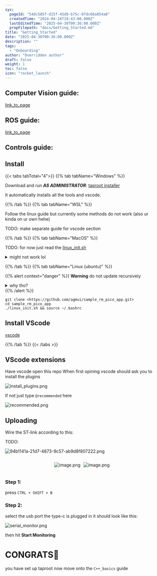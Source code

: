 ```yaml
---
sys:
  pageId: "54dc585f-d15f-45d0-b75c-8fdc66a854a8"
  createdTime: "2024-04-16T19:43:00.000Z"
  lastEditedTime: "2025-04-30T00:36:00.000Z"
  propFilepath: "docs/Getting_Started.md"
title: "Getting_Started"
date: "2025-04-30T00:36:00.000Z"
description: ""
tags:
  - "Onboarding"
author: "Overridden author"
draft: false
weight: 1
toc: false
icon: "rocket_launch"
---
```


## Computer Vision guide:

[link_to_page](86d45bc0-388b-4d26-8848-44f255f73d0e)

## ROS guide:

[link_to_page](3c76c1de-ec8f-46d6-8b0a-294005edc2d5)

## Controls guide:

## Install

{{< tabs tabTotal="4">}}
{{% tab tabName="Windows" %}}

Download and run _**AS ADMINISTRATOR**_: [taproot installer](https://github.com/Thornbots/TeachingFreshies/releases/tag/1.0)

It automatically installs all the tools and vscode.

{{% /tab %}}
{{% tab tabName="WSL" %}}

Follow the linux guide but currently some methods do not work (also ur kinda on ur own hehe)

TODO: make separate guide for vscode section

{{% /tab %}}
{{% tab tabName="MacOS" %}}

TODO: for now just read the [linux_init.sh](https://github.com/agmui/sample_rm_pico_app/blob/main/linux_init.sh)

<details>
<summary>might not work lol</summary>

`brew install libusb pkg-config`

Next install: [vscode](https://code.visualstudio.com/Download)

</details>

{{% /tab %}}
{{% tab tabName="Linux (ubuntu)" %}}

{{% alert context="danger" %}}
**Warning** do not update recursively
<details>
<summary>why tho?</summary>
There are some submodules that may go on for a while (like tinyusb) and I highly
recommend you don't need to get them.
If you want to see what submodules I update just look in `linux_init.sh`
</details>
{{% /alert %}}

```shell
git clone <https://github.com/agmui/sample_rm_pico_app.git>
cd sample_rm_pico_app
./linux_init.sh && source ~/.bashrc
```

## Install VScode

[vscode](https://code.visualstudio.com/Download)

{{% /tab %}}
{{< /tabs >}}

## VScode extensions

Have vscode open this repo
When first opining vscode should ask you to install the plugins

![install_plugins.png](https://prod-files-secure.s3.us-west-2.amazonaws.com/d518164a-d88e-44d1-a4ee-3adb3bd8bce0/89bd30f0-1825-4e77-867b-0a41ce370880/install_plugins.png?X-Amz-Algorithm=AWS4-HMAC-SHA256&X-Amz-Content-Sha256=UNSIGNED-PAYLOAD&X-Amz-Credential=ASIAZI2LB466VJTKLAZN%2F20250605%2Fus-west-2%2Fs3%2Faws4_request&X-Amz-Date=20250605T041714Z&X-Amz-Expires=3600&X-Amz-Security-Token=IQoJb3JpZ2luX2VjEGQaCXVzLXdlc3QtMiJHMEUCIQCzX%2BYkVWWs8KaLI9%2BRejMB8DeU5GidqtpuaWQcuikNwgIgGw19ORcxsC02YdTCqNqCTaOCYz4OEtdgp9XJaaRsEUQq%2FwMIPRAAGgw2Mzc0MjMxODM4MDUiDDnPYj1iGAYt2q%2BARCrcAzV%2BmQ1gbkrvEYvSQ2OpiBThoXJOUe9j1uUqLg40%2FhFpY6xG0NfYYZ0fUMlP6%2FmV6kWyTa4Aaz1fB4fbQlPc0mPf5NqnQOKlQobTJvmDVYveqU4CA%2BLXBe84WFQybQQl7gjQT%2F4%2B4PyIxpDrK8OucI4Vp9QKQ%2F1B7ibzCk47q%2B8Tvpfjf73kw4hPbemNCHuNLFXTIDGmlOr7Nsodm14YPFRDxTZ8ezFQXUANYV49zTtqp3nJJyFOjPp7iJBW8EJekiZ0ulWComYRsj8MpopQHxgdNoqv9Ade49XthcbYyWyI%2B%2FswYZqArowt3gWP6jka%2FIvAAEeef2xuN4UUpMiOy6CH9ByAfwnyPbQGuqMBixECj5KWfjHprSS23AR8BAJvD2jSgL4mDhta%2BPRpVAT2%2FSR6n6cpcINzc3Eud43SeZPlMbxAD6n0Om3pcrI5LUTAAkjqhnGP3lCXppyqxw4GDrz38buItLYlQbY9YRtv2T%2BRt22jZUOw5z%2Fo4%2B%2F0Cv59CMLmV6GCFZRZ3j4NZFSMrl5vLQu3nbPdXOAl2NE%2B0fYijzzIBQ5LYFKHuSXhgTtkK7pQvpeI%2BtC5O%2F0EYSA%2F8IkQkXHv4A0hGeF0O6CCrDg0RDLYU84KP6xa5uAiMIGnhMIGOqUBt8HrRXdqO6H5heeKf3SPKidbHIUZAqayc9NBcS9LW6lPDOm3XzoMXpMyV3E6wps8BHfWvOpFYp0ayhIeM0rciD5jovtlhjbR6F9ZvNVaFAtmzbgEIg48XT0qvIROGut72L53QqYDeO7kiJTPPb6np0Tkce9VT2rUoMPMtitB24lJo0DF685HPTl9fruqvsJvm0W3zmlC0E91G7LKyGMrPHdsVHWk&X-Amz-Signature=88ed582d8a89df0fbab1c447293c88e1b9cdfa0a53d42173723cd51f2afa1fb5&X-Amz-SignedHeaders=host&x-id=GetObject)

If not just type `@recommended` here  

![recommended.png](https://prod-files-secure.s3.us-west-2.amazonaws.com/d518164a-d88e-44d1-a4ee-3adb3bd8bce0/61e661e9-5d85-4dfc-be0d-8d2097a5e793/recommended.png?X-Amz-Algorithm=AWS4-HMAC-SHA256&X-Amz-Content-Sha256=UNSIGNED-PAYLOAD&X-Amz-Credential=ASIAZI2LB466VJTKLAZN%2F20250605%2Fus-west-2%2Fs3%2Faws4_request&X-Amz-Date=20250605T041714Z&X-Amz-Expires=3600&X-Amz-Security-Token=IQoJb3JpZ2luX2VjEGQaCXVzLXdlc3QtMiJHMEUCIQCzX%2BYkVWWs8KaLI9%2BRejMB8DeU5GidqtpuaWQcuikNwgIgGw19ORcxsC02YdTCqNqCTaOCYz4OEtdgp9XJaaRsEUQq%2FwMIPRAAGgw2Mzc0MjMxODM4MDUiDDnPYj1iGAYt2q%2BARCrcAzV%2BmQ1gbkrvEYvSQ2OpiBThoXJOUe9j1uUqLg40%2FhFpY6xG0NfYYZ0fUMlP6%2FmV6kWyTa4Aaz1fB4fbQlPc0mPf5NqnQOKlQobTJvmDVYveqU4CA%2BLXBe84WFQybQQl7gjQT%2F4%2B4PyIxpDrK8OucI4Vp9QKQ%2F1B7ibzCk47q%2B8Tvpfjf73kw4hPbemNCHuNLFXTIDGmlOr7Nsodm14YPFRDxTZ8ezFQXUANYV49zTtqp3nJJyFOjPp7iJBW8EJekiZ0ulWComYRsj8MpopQHxgdNoqv9Ade49XthcbYyWyI%2B%2FswYZqArowt3gWP6jka%2FIvAAEeef2xuN4UUpMiOy6CH9ByAfwnyPbQGuqMBixECj5KWfjHprSS23AR8BAJvD2jSgL4mDhta%2BPRpVAT2%2FSR6n6cpcINzc3Eud43SeZPlMbxAD6n0Om3pcrI5LUTAAkjqhnGP3lCXppyqxw4GDrz38buItLYlQbY9YRtv2T%2BRt22jZUOw5z%2Fo4%2B%2F0Cv59CMLmV6GCFZRZ3j4NZFSMrl5vLQu3nbPdXOAl2NE%2B0fYijzzIBQ5LYFKHuSXhgTtkK7pQvpeI%2BtC5O%2F0EYSA%2F8IkQkXHv4A0hGeF0O6CCrDg0RDLYU84KP6xa5uAiMIGnhMIGOqUBt8HrRXdqO6H5heeKf3SPKidbHIUZAqayc9NBcS9LW6lPDOm3XzoMXpMyV3E6wps8BHfWvOpFYp0ayhIeM0rciD5jovtlhjbR6F9ZvNVaFAtmzbgEIg48XT0qvIROGut72L53QqYDeO7kiJTPPb6np0Tkce9VT2rUoMPMtitB24lJo0DF685HPTl9fruqvsJvm0W3zmlC0E91G7LKyGMrPHdsVHWk&X-Amz-Signature=0d41780467cd59ac05ef30861418a249023020fe2e566353a2113cb769da86a6&X-Amz-SignedHeaders=host&x-id=GetObject)

## Uploading

Wire the ST-link according to this:

TODO:

![94b1141a-21d7-4873-9c57-ab9d8f807222.png](https://prod-files-secure.s3.us-west-2.amazonaws.com/d518164a-d88e-44d1-a4ee-3adb3bd8bce0/e5fad17d-ab82-4300-9f4c-505ab4b1202c/94b1141a-21d7-4873-9c57-ab9d8f807222.png?X-Amz-Algorithm=AWS4-HMAC-SHA256&X-Amz-Content-Sha256=UNSIGNED-PAYLOAD&X-Amz-Credential=ASIAZI2LB466VJTKLAZN%2F20250605%2Fus-west-2%2Fs3%2Faws4_request&X-Amz-Date=20250605T041714Z&X-Amz-Expires=3600&X-Amz-Security-Token=IQoJb3JpZ2luX2VjEGQaCXVzLXdlc3QtMiJHMEUCIQCzX%2BYkVWWs8KaLI9%2BRejMB8DeU5GidqtpuaWQcuikNwgIgGw19ORcxsC02YdTCqNqCTaOCYz4OEtdgp9XJaaRsEUQq%2FwMIPRAAGgw2Mzc0MjMxODM4MDUiDDnPYj1iGAYt2q%2BARCrcAzV%2BmQ1gbkrvEYvSQ2OpiBThoXJOUe9j1uUqLg40%2FhFpY6xG0NfYYZ0fUMlP6%2FmV6kWyTa4Aaz1fB4fbQlPc0mPf5NqnQOKlQobTJvmDVYveqU4CA%2BLXBe84WFQybQQl7gjQT%2F4%2B4PyIxpDrK8OucI4Vp9QKQ%2F1B7ibzCk47q%2B8Tvpfjf73kw4hPbemNCHuNLFXTIDGmlOr7Nsodm14YPFRDxTZ8ezFQXUANYV49zTtqp3nJJyFOjPp7iJBW8EJekiZ0ulWComYRsj8MpopQHxgdNoqv9Ade49XthcbYyWyI%2B%2FswYZqArowt3gWP6jka%2FIvAAEeef2xuN4UUpMiOy6CH9ByAfwnyPbQGuqMBixECj5KWfjHprSS23AR8BAJvD2jSgL4mDhta%2BPRpVAT2%2FSR6n6cpcINzc3Eud43SeZPlMbxAD6n0Om3pcrI5LUTAAkjqhnGP3lCXppyqxw4GDrz38buItLYlQbY9YRtv2T%2BRt22jZUOw5z%2Fo4%2B%2F0Cv59CMLmV6GCFZRZ3j4NZFSMrl5vLQu3nbPdXOAl2NE%2B0fYijzzIBQ5LYFKHuSXhgTtkK7pQvpeI%2BtC5O%2F0EYSA%2F8IkQkXHv4A0hGeF0O6CCrDg0RDLYU84KP6xa5uAiMIGnhMIGOqUBt8HrRXdqO6H5heeKf3SPKidbHIUZAqayc9NBcS9LW6lPDOm3XzoMXpMyV3E6wps8BHfWvOpFYp0ayhIeM0rciD5jovtlhjbR6F9ZvNVaFAtmzbgEIg48XT0qvIROGut72L53QqYDeO7kiJTPPb6np0Tkce9VT2rUoMPMtitB24lJo0DF685HPTl9fruqvsJvm0W3zmlC0E91G7LKyGMrPHdsVHWk&X-Amz-Signature=190d3c9ca8521633ded09b8cc699275b84b3e555884a91a62f4ec27a135e2f00&X-Amz-SignedHeaders=host&x-id=GetObject)

<div style="display: flex;flex-direction: row; column-gap:10px; max-width: 630px;justify-content: center;">
<div>

![image.png](https://prod-files-secure.s3.us-west-2.amazonaws.com/d518164a-d88e-44d1-a4ee-3adb3bd8bce0/210ecb78-1116-4d7b-b9b7-2292f66fa2c2/image.png?X-Amz-Algorithm=AWS4-HMAC-SHA256&X-Amz-Content-Sha256=UNSIGNED-PAYLOAD&X-Amz-Credential=ASIAZI2LB466W62XVPCI%2F20250605%2Fus-west-2%2Fs3%2Faws4_request&X-Amz-Date=20250605T041718Z&X-Amz-Expires=3600&X-Amz-Security-Token=IQoJb3JpZ2luX2VjEGQaCXVzLXdlc3QtMiJIMEYCIQCQB07efe%2BeKCgE9dwK4h0pDkG0JM7MI%2FfokaEii9y9RgIhAMnmVlmiDoBvfILGGn%2B6NpGdK%2FUwF107Up0%2FTfkoQwLCKv8DCD0QABoMNjM3NDIzMTgzODA1Igy53pm%2Feavj1u%2B67Yoq3AN%2FdwKEwzIWPjGR0dMrKrQQ0CyvyvGoId4U90olo6ez074toiWC1rjFBUJfMTfBYWGcQLAeb6lleYr%2FNHCqLbFRuAQ8fRQZturFaYkOVXPieZtrXd%2Bl1M7ZiO6mp0nvNM9PzqS6j19Ueqj29eh8Qa2FSqAbBbH7xjhZ2gGKodZcOucwOuUvxt6LcDrIWOalDDMXxCZA%2BPrX3KUgdZbZDEF80K7i216MTftYvgYHkOVnCb3YwbAbNN%2B54u7mwarsHQf7XsCTqMjtSgdK0ZqkRFwiAnWIHi4R4%2FY89d7IO6alIWhyrsaiyrLKGoBT3gOfCEELSBLX4miXPmyjwt6qIAVET2A3n94%2FtdRU%2BVnyfIx1xeCzjVq1BodaZ5FlKbBsvP8%2Bn0V2uoxJOdsfnDmJKYwL5bIyfyslvTxcitl4zh5hHW%2Fkh9ES1Desih9iKkyp5J1dTrlu3i2hrwC8JKqjK2vNaB%2B1AOWpsekAglNf5RGwtOr6IZ0lBQiIB8f2W3XGChUZxk64BAHwEUMt4uyGs6m7%2BNBNfq4rBmxUxuqR55PutwoMAiE1Yqk8bhwwkdy%2B4giwJXY8fe%2FvBDwCUUxEyFlrNu%2BuyVrD%2BQLh%2Fs9M%2FffIhZObb6jZiiqkjuMNKTDjpoTCBjqkAasii%2FibL2D2fC1CHv77ttUbsv60buF5ZpnOAg9SksEhkSUoq11ZMjisVYazhlO3Q2rCAqoVihAURhGUEl5VUXBAIxtO7l%2Bnx4bni6Az0e31lK3kpZkv56TpSEKOxXSuqleQqG4US%2FiVCf9mZ7sRcsaOkmdkTXbHqQzTaKf1aIFTh5QBq%2FMCUzanp503rXCUGD2m%2FHCBbdQAiaPEJ7QBezQ0TnLo&X-Amz-Signature=8e33b98c5cb1fef62dc9c32675b02a1a52dfe8363656843cca14dcc00201b29e&X-Amz-SignedHeaders=host&x-id=GetObject)

</div>
<div>

![image.png](https://prod-files-secure.s3.us-west-2.amazonaws.com/d518164a-d88e-44d1-a4ee-3adb3bd8bce0/33a0fd0f-8ca6-4a86-8e09-26e95ded1fff/image.png?X-Amz-Algorithm=AWS4-HMAC-SHA256&X-Amz-Content-Sha256=UNSIGNED-PAYLOAD&X-Amz-Credential=ASIAZI2LB466U2CBPV5X%2F20250605%2Fus-west-2%2Fs3%2Faws4_request&X-Amz-Date=20250605T041718Z&X-Amz-Expires=3600&X-Amz-Security-Token=IQoJb3JpZ2luX2VjEGQaCXVzLXdlc3QtMiJGMEQCIDJg5dTEYdWb4tT1G6UDfrOe4KNzv6bFp4JFlKlNkpDOAiBjIEbkWF%2FJcv3whe2EFGWg4un%2FARgV7Ht5EBOl1LdKUCr%2FAwg9EAAaDDYzNzQyMzE4MzgwNSIM31doFDxM1dPiOaLZKtwDwh2MdbdoEYK4gGyezq1nPyjPwQcU%2Fv0GDBvw72D%2B2Daj%2F9pTW42kazMBIGNXYX1smLh3mlG03jvkPMMmmBsHGSadZ3jItj%2FjloNtt5JC1EU5AtvxG2dCkGfoh7F5trr%2FG8jxBilyFVVmuHG8q18rDxx0SPeOYywkHdoXm3xfP7Rdr3%2FzOkbMyMEurqOVdrb4Qjct7PZstRlsNGbdjJ%2FzByD3KGzUOecG63ThCCaAwKUg84alK5kQYGbOEFV7mpykRA6DbXvXqaeN09a8C3stF3FqrL9GeOMhEYvD6PXhpj3tTVvHQBi9PrVoMXbmBiyJ8b0nVH1KruWfad0qN99iCtl9eQmzMteqhNmclVei4PE%2BrYDzkTUh36ui7Z31JzYoMsXtoZ3h1K5NXr5hkhbc89aQ7et2EnhmJLbziByqaKmScSPfx36WKfWXVxn3CHQFnTfj1yYoLzd4fBQYnCzNvwpLStTQZ1DmMdRXtktuSoomSKuvUNOylJcTVGRndun1RjeMWyvCBbZAtJyLJYX4IzniKUWy2yFzHB3SCLEDTrycrJ2ebrMN0%2BGq11w8UD932X9tBABIOEgnsuTATuUp3Je6biy6rKnjtO%2BFmHRd3R0ZfOXOFpy516ZlVvAwgqeEwgY6pgHt8fuaTYQxxHXg5rCQTlk8gnJCD0XyR7xn3HtyHxatPhnWR%2Ft0updsnQIuGIWib3sJMhgvSTCQEJvdnQhY9KZRr1VWxiRu8IIuzKZXwlfxy%2FoRUP9lV3pl2xD%2F8tko0Sskf5Wx%2FQ9%2ByCptTNcTgzTVyjiwrdxZ%2B3PFTWmoitZkP4DDLPT3zkhShL1gsa%2BzkQPmcGPZp0IyfxNL%2BGGMB2f%2BWUEFlNFb&X-Amz-Signature=152ad077394e34af9ecabcbeed8b65a5b1a87aec1254c716a828a42b45f09ab4&X-Amz-SignedHeaders=host&x-id=GetObject)

</div>
</div>

### Step 1:

press `CTRL + SHIFT + B`

### Step 2:

select the usb port the type-c is plugged in it should look like this:

![serial_monitor.png](https://prod-files-secure.s3.us-west-2.amazonaws.com/d518164a-d88e-44d1-a4ee-3adb3bd8bce0/f03f4774-05d4-4393-b6a0-d5efb6d315ab/serial_monitor.png?X-Amz-Algorithm=AWS4-HMAC-SHA256&X-Amz-Content-Sha256=UNSIGNED-PAYLOAD&X-Amz-Credential=ASIAZI2LB466VJTKLAZN%2F20250605%2Fus-west-2%2Fs3%2Faws4_request&X-Amz-Date=20250605T041714Z&X-Amz-Expires=3600&X-Amz-Security-Token=IQoJb3JpZ2luX2VjEGQaCXVzLXdlc3QtMiJHMEUCIQCzX%2BYkVWWs8KaLI9%2BRejMB8DeU5GidqtpuaWQcuikNwgIgGw19ORcxsC02YdTCqNqCTaOCYz4OEtdgp9XJaaRsEUQq%2FwMIPRAAGgw2Mzc0MjMxODM4MDUiDDnPYj1iGAYt2q%2BARCrcAzV%2BmQ1gbkrvEYvSQ2OpiBThoXJOUe9j1uUqLg40%2FhFpY6xG0NfYYZ0fUMlP6%2FmV6kWyTa4Aaz1fB4fbQlPc0mPf5NqnQOKlQobTJvmDVYveqU4CA%2BLXBe84WFQybQQl7gjQT%2F4%2B4PyIxpDrK8OucI4Vp9QKQ%2F1B7ibzCk47q%2B8Tvpfjf73kw4hPbemNCHuNLFXTIDGmlOr7Nsodm14YPFRDxTZ8ezFQXUANYV49zTtqp3nJJyFOjPp7iJBW8EJekiZ0ulWComYRsj8MpopQHxgdNoqv9Ade49XthcbYyWyI%2B%2FswYZqArowt3gWP6jka%2FIvAAEeef2xuN4UUpMiOy6CH9ByAfwnyPbQGuqMBixECj5KWfjHprSS23AR8BAJvD2jSgL4mDhta%2BPRpVAT2%2FSR6n6cpcINzc3Eud43SeZPlMbxAD6n0Om3pcrI5LUTAAkjqhnGP3lCXppyqxw4GDrz38buItLYlQbY9YRtv2T%2BRt22jZUOw5z%2Fo4%2B%2F0Cv59CMLmV6GCFZRZ3j4NZFSMrl5vLQu3nbPdXOAl2NE%2B0fYijzzIBQ5LYFKHuSXhgTtkK7pQvpeI%2BtC5O%2F0EYSA%2F8IkQkXHv4A0hGeF0O6CCrDg0RDLYU84KP6xa5uAiMIGnhMIGOqUBt8HrRXdqO6H5heeKf3SPKidbHIUZAqayc9NBcS9LW6lPDOm3XzoMXpMyV3E6wps8BHfWvOpFYp0ayhIeM0rciD5jovtlhjbR6F9ZvNVaFAtmzbgEIg48XT0qvIROGut72L53QqYDeO7kiJTPPb6np0Tkce9VT2rUoMPMtitB24lJo0DF685HPTl9fruqvsJvm0W3zmlC0E91G7LKyGMrPHdsVHWk&X-Amz-Signature=b2f6b3338213a8ba61175ac0da23ab59ee9eb793b51b0101118e07694a6d7fba&X-Amz-SignedHeaders=host&x-id=GetObject)

then hit **Start Monitoring**

# CONGRATS🎉

you have set up taproot now move onto the `C++_basics` guide
